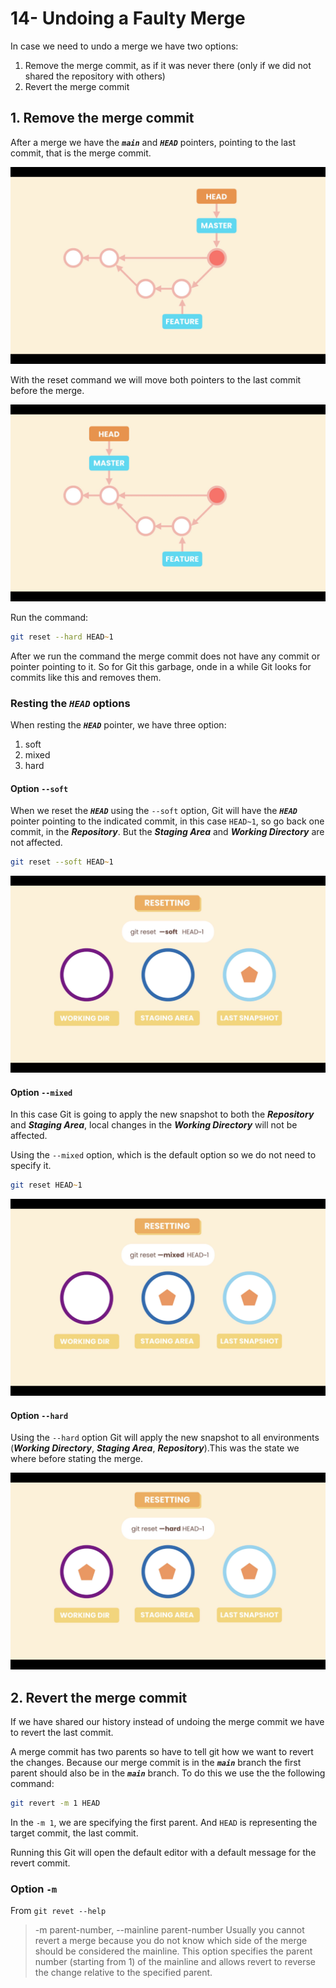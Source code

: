 # 14- Undoing a Faulty Merge

In case we need to undo a merge we have two options:

1. Remove the merge commit, as if it was never there (only if we did not shared the repository with others)
2. Revert the merge commit

## 1. Remove the merge commit

After a merge we have the **_`main`_** and **_`HEAD`_** pointers, pointing to the last commit, that is the merge commit.

![Merge commit](./images/14-01.png "Merge commit")

With the reset command we will move both pointers to the last commit before the merge.

![Parent merge commit](./images/14-02.png "Parent merge commit")

Run the command:

```zsh
git reset --hard HEAD~1
```

After we run the command the merge commit does not have any commit or pointer pointing to it. So for Git this garbage, onde in a while Git looks for commits like this and removes them.

### Resting the **_`HEAD`_** options

When resting the **_`HEAD`_** pointer, we have three option:

1. soft
2. mixed
3. hard

#### Option `--soft`

When we reset the **_`HEAD`_** using the `--soft` option, Git will have the **_`HEAD`_** pointer pointing to the indicated commit, in this case `HEAD~1`, so go back one commit, in the **_Repository_**. But the **_Staging Area_** and **_Working Directory_** are not affected.

```zsh
git reset --soft HEAD~1
```

![--soft option](./images/14-03.png "--soft option")

#### Option `--mixed`

In this case Git is going to apply the new snapshot to both the **_Repository_** and **_Staging Area_**, local changes in the **_Working Directory_** will not be affected.

Using the `--mixed` option, which is the default option so we do not need to specify it.

```zsh
git reset HEAD~1
```

![--mixed option](./images/14-04.png "--mixed mixed")

#### Option `--hard`

Using the `--hard` option Git will apply the new snapshot to all environments (**_Working Directory_**, **_Staging Area_**, **_Repository_**).This was the state we where before stating the merge.

![--hard option](./images/14-05.png "--hard mixed")

## 2. Revert the merge commit

If we have shared our history instead of undoing the merge commit we have to revert the last commit.

A merge commit has two parents so have to tell git how we want to revert the changes. Because our merge commit is in the **_`main`_** branch the first parent should also be in the **_`main`_** branch. To do this we use the the following command:

```zsh
git revert -m 1 HEAD
```

In the `-m 1`, we are specifying the first parent. And `HEAD` is representing the target commit, the last commit.

Running this Git will open the default editor with a default message for the revert commit.

### Option `-m`

From `git revet --help`

> -m parent-number, --mainline parent-number
> Usually you cannot revert a merge because you do not know which side of the merge should be considered the mainline. This option specifies the parent number (starting from 1) of the mainline and allows revert to reverse the change relative to the specified parent.
